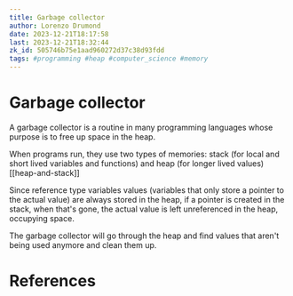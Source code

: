 ```yaml
---
title: Garbage collector
author: Lorenzo Drumond
date: 2023-12-21T18:17:58
last: 2023-12-21T18:32:44
zk_id: 505746b75e1aad960272d37c38d93fdd
tags: #programming #heap #computer_science #memory
---
```



# Garbage collector
A garbage collector is a routine in many programming languages
whose purpose is to free up space in the heap.

When programs run, they use two types of memories: stack (for local and short
lived variables and functions) and heap (for longer lived values) [[heap-and-stack]]

Since reference type variables values (variables that only store a pointer to the actual
value) are always stored in the heap, if a pointer is created in the stack, when
that's gone, the actual value is left unreferenced in the heap, occupying space.

The garbage collector will go through the heap and find values that aren't being used
anymore and clean them up.

# References
